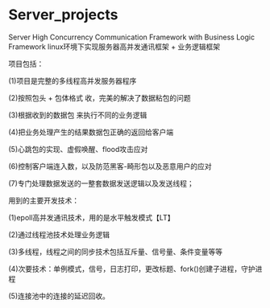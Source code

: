 # Server_projects
Server High Concurrency Communication Framework with Business Logic Framework
linux环境下实现服务器高并发通讯框架 + 业务逻辑框架

项目包括：

(1)项目是完整的多线程高并发服务器程序

(2)按照包头 + 包体格式 收，完美的解决了数据粘包的问题

(3)根据收到的数据包 来执行不同的业务逻辑

(4)把业务处理产生的结果数据包正确的返回给客户端

(5)心跳包的实现、虚假唤醒、flood攻击应对

(6)控制客户端连入数，以及防范黑客-畸形包以及恶意用户的应对

(7)专门处理数据发送的一整套数据发送逻辑以及发送线程；

用到的主要开发技术：

(1)epoll高并发通讯技术，用的是水平触发模式【LT】

(2)通过线程池技术处理业务逻辑

(3)多线程，线程之间的同步技术包括互斥量、信号量、条件变量等等

(4)次要技术：单例模式，信号，日志打印，更改标题、fork()创建子进程，守护进程

(5)连接池中的连接的延迟回收。

